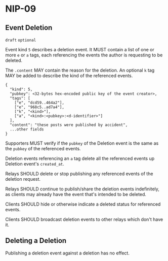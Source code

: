 NIP-09
======

Event Deletion
--------------

`draft` `optional`

Event kind `5` describes a deletion event. It MUST contain a list of one or more `e` or `a` tags, each referencing the events the author is requesting to be deleted.

The `.content` MAY contain the reason for the deletion. An optional `k` tag MAY be added to describe the kind of the referenced events. 

```
{
  "kind": 5,
  "pubkey": <32-bytes hex-encoded public key of the event creator>,
  "tags": [
    ["e", "dcd59..464a2"],
    ["e", "968c5..ad7a4"],
    ["k", "<kind>"],
    ["a", "<kind>:<pubkey>:<d-identifier>"]
  ],
  "content": "these posts were published by accident",
  ...other fields
}
```

Supporters MUST verify if the `pubkey` of the Deletion event is the same as the `pubkey` of the referenced events.

Deletion events referencing an `a` tag delete all the referenced events up Deletion event's `created_at`. 

Relays SHOULD delete or stop publishing any referenced events of the deletion request. 

Relays SHOULD continue to publish/share the deletion events indefinitely, as clients may already have the event that's intended to be deleted. 

Clients SHOULD hide or otherwise indicate a deleted status for referenced events.

Clients SHOULD broadcast deletion events to other relays which don't have it.

## Deleting a Deletion

Publishing a deletion event against a deletion has no effect.